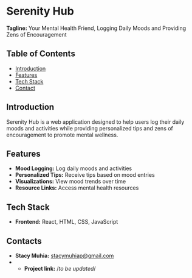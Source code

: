 # Serenity Hub

**Tagline:** Your Mental Health Friend, Logging Daily Moods and Providing Zens of Encouragement

## Table of Contents
- [Introduction](#introduction)
- [Features](#features)
- [Tech Stack](#tech-stack)
- [Contact](#contact)

## Introduction
Serenity Hub is a web application designed to help users log their daily moods and activities while providing personalized tips and zens of encouragement to promote mental wellness.

## Features
- **Mood Logging:** Log daily moods and activities
- **Personalized Tips:** Receive tips based on mood entries
- **Visualizations:** View mood trends over time
- **Resource Links:** Access mental health resources

## Tech Stack
- **Frontend:** React, HTML, CSS, JavaScript

## Contacts
- **Stacy Muhia:** stacymuhiap@gmail.com
- - **Project link:** /*to be updated*/
